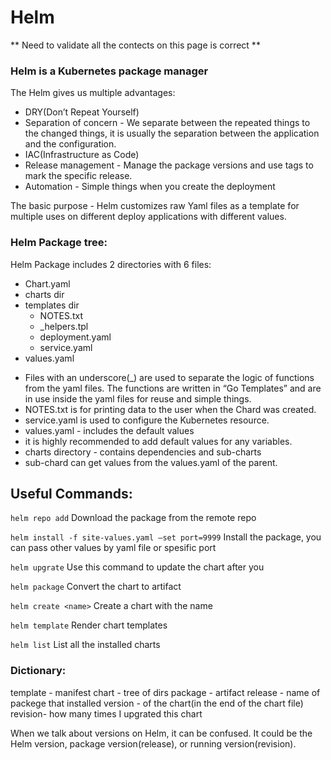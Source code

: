 # Helm

** Need to validate all the contects on this page is correct **

### Helm is a Kubernetes package manager

The Helm gives us multiple advantages:
- DRY(Don’t Repeat Yourself) 
- Separation of concern - We separate between the repeated things to the changed things, it is usually the separation between the application and the configuration.
- IAC(Infrastructure as Code)
- Release management - Manage the package versions and use tags to mark the specific release.
- Automation - Simple things when you create the deployment

The basic purpose - Helm customizes raw Yaml files as a template for multiple uses on different deploy applications with different values.

### Helm Package tree:

Helm Package includes 2 directories with 6 files:
- Chart.yaml
- charts dir
- templates dir
    - NOTES.txt
    - _helpers.tpl
    - deployment.yaml
    - service.yaml
- values.yaml

* Files with an underscore(_) are used to separate the logic of functions from the yaml files. The functions are written in “Go Templates” and are in use inside the yaml files for reuse and simple things.
* NOTES.txt is for printing data to the user when the Chard was created.
* service.yaml is used to configure the Kubernetes resource.
* values.yaml - includes the default values
* it is highly recommended to add default values for any variables.
* charts directory - contains dependencies and sub-charts
* sub-chard can get values from the values.yaml of the parent.

## Useful Commands:

```helm repo add```
Download the package from the remote repo

```helm install -f site-values.yaml —set port=9999```
Install the package, you can pass other values by yaml file or spesific port

```helm upgrate```
Use this command to update the chart after you 

```helm package```
Convert the chart to artifact

```helm create <name>```
Create a chart with the name

```helm template```
Render chart templates

```helm list```
List all the installed charts

### Dictionary:

template - manifest
chart - tree of dirs
package - artifact
release - name of packege that installed
version - of the chart(in the end of the chart file)
revision- how many times I upgrated this chart

When we talk about versions on Helm, it can be confused.
It could be the Helm version, package version(release), or running version(revision).